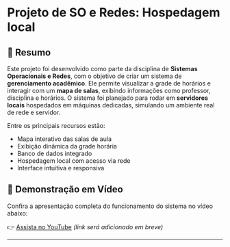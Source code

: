 # Projeto de SO e Redes: Hospedagem local

## 📌 Resumo

Este projeto foi desenvolvido como parte da disciplina de **Sistemas Operacionais e Redes**, com o objetivo de criar um sistema de **gerenciamento acadêmico**. Ele permite visualizar a grade de horários e interagir com um **mapa de salas**, exibindo informações como professor, disciplina e horários. O sistema foi planejado para rodar em **servidores locais** hospedados em máquinas dedicadas, simulando um ambiente real de rede e servidor.

Entre os principais recursos estão:

- Mapa interativo das salas de aula
- Exibição dinâmica da grade horária
- Banco de dados integrado
- Hospedagem local com acesso via rede
- Interface intuitiva e responsiva

## 🎥 Demonstração em Vídeo

Confira a apresentação completa do funcionamento do sistema no vídeo abaixo:

👉 [Assista no YouTube](https://www.youtube.com/SEU-LINK-AQUI) *(link será adicionado em breve)*

---


